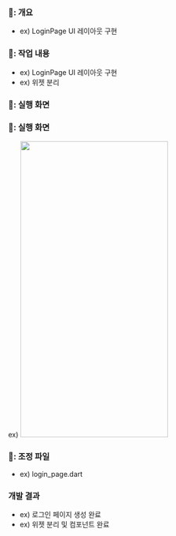### 🚀: 개요
- ex) LoginPage UI 레이아웃 구현

### 🚀: 작업 내용
- ex) LoginPage UI 레이아웃 구현
- ex) 위젯 분리

### 📸: 실행 화면
### 📸: 실행 화면
ex) <img src="" width="300" height="600"/>

### 🚀: 조정 파일
- ex) login_page.dart

### 개발 결과
- ex) 로그인 페이지 생성 완료
- ex) 위젯 분리 및 컴포넌트 완료
